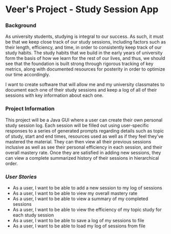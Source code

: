 # Veer's Project - Study Session App

### Background
As university students, studying is integral to our success. As such, it must be that we keep close track of our study 
sessions, including factors such as their length, efficiency, and time, in order to consistently keep track of our 
study habits. The study habits that we build in the early years of university form the basis of how we learn for the 
rest of our lives, and thus, we should see that the foundation is built strong through rigorous tracking of key
metrics, along with documented resources for posterity in order to optimize our time accordingly.

I want to create software that will allow me and my university classmates to document each one of their study 
sessions and keep a log of all of their sessions with key information about each one.

### Project Information

This project will be a Java GUI where a user can create their own personal study session log.
Each session will be filled out using user-specific responses to a series of generated prompts regarding
details such as topic of study, start and end times, resources used as well as if they feel they've mastered
the material. They can then view all their previous sessions inclusive as well as see their personal efficiency in each 
session, and their overall mastery rate. Once they are satisfied in adding new sessions, they can view a complete
summarized history of their sessions in hierarchical order. 


### *User Stories*

- As a user, I want to be able to add a new session to my log of sessions
- As a user, I want to be able to view my overall mastery rate
- As a user, I want to be able to view a summary of my completed sessions
- As a user, I want to be able to view the efficiency of my topic study for each study session
- As a user, I want to be able to save a log of my sessions to file
- As a user, I want to be able to load my log of sessions from file


